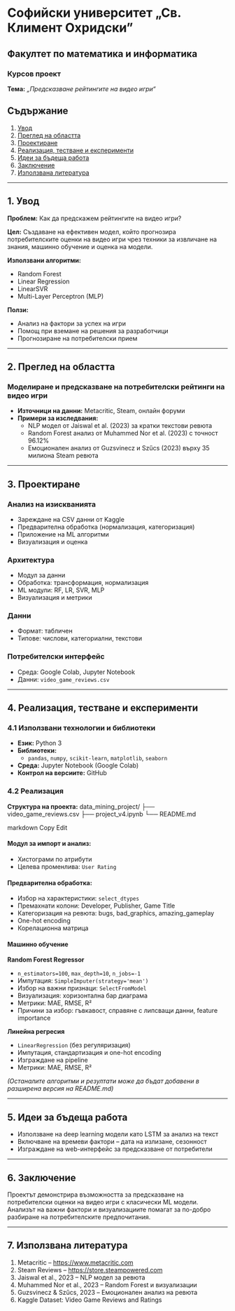 # Софийски университет „Св. Климент Охридски”  
## Факултет по математика и информатика  
### Курсов проект  
**Тема:** _„Предсказване рейтингите на видео игри“_  


## Съдържание

1. [Увод](#1-увод)  
2. [Преглед на областта](#2-преглед-на-областта)  
3. [Проектиране](#3-проектиране)  
4. [Реализация, тестване и експерименти](#4-реализация-тестване-и-експерименти)  
5. [Идеи за бъдеща работа](#5-идеи-за-бъдеща-работа)  
6. [Заключение](#6-заключение)  
7. [Използвана литература](#7-използвана-литература)

---

## 1. Увод

**Проблем:** Как да предскажем рейтингите на видео игри?

**Цел:** Създаване на ефективен модел, който прогнозира потребителските оценки на видео игри чрез техники за извличане на знания, машинно обучение и оценка на модели.

**Използвани алгоритми:**
- Random Forest
- Linear Regression
- LinearSVR
- Multi-Layer Perceptron (MLP)

**Ползи:**
- Анализ на фактори за успех на игри  
- Помощ при вземане на решения за разработчици  
- Прогнозиране на потребителски прием

---

## 2. Преглед на областта

### Моделиране и предсказване на потребителски рейтинги на видео игри

- **Източници на данни:** Metacritic, Steam, онлайн форуми  
- **Примери за изследвания:**
  - NLP модел от Jaiswal et al. (2023) за кратки текстови ревюта  
  - Random Forest анализ от Muhammed Nor et al. (2023) с точност 96.12%  
  - Емоционален анализ от Guzsvinecz и Szűcs (2023) върху 35 милиона Steam ревюта

---

## 3. Проектиране

### Анализ на изискванията
- Зареждане на CSV данни от Kaggle  
- Предварителна обработка (нормализация, категоризация)  
- Приложение на ML алгоритми  
- Визуализация и оценка

### Архитектура
- Модул за данни  
- Обработка: трансформация, нормализация  
- ML модули: RF, LR, SVR, MLP  
- Визуализация и метрики

### Данни
- Формат: табличен  
- Типове: числови, категориални, текстови

### Потребителски интерфейс
- Среда: Google Colab, Jupyter Notebook  
- Данни: `video_game_reviews.csv`

---

## 4. Реализация, тестване и експерименти

### 4.1 Използвани технологии и библиотеки

- **Език:** Python 3  
- **Библиотеки:**  
  - `pandas`, `numpy`, `scikit-learn`, `matplotlib`, `seaborn`  
- **Среда:** Jupyter Notebook (Google Colab)  
- **Контрол на версиите:** GitHub

### 4.2 Реализация

**Структура на проекта:**
data_mining_project/
├── video_game_reviews.csv
├── project_v4.ipynb
└── README.md

markdown
Copy
Edit

#### Модул за импорт и анализ:
- Хистограми по атрибути  
- Целева променлива: `User Rating`

#### Предварителна обработка:
- Избор на характеристики: `select_dtypes`  
- Премахнати колони: Developer, Publisher, Game Title  
- Категоризация на ревюта: bugs, bad_graphics, amazing_gameplay  
- One-hot encoding  
- Корелационна матрица

#### Машинно обучение

**Random Forest Regressor**
- `n_estimators=100`, `max_depth=10`, `n_jobs=-1`  
- Импутация: `SimpleImputer(strategy='mean')`  
- Избор на важни признаци: `SelectFromModel`  
- Визуализация: хоризонтална бар диаграма  
- Метрики: MAE, RMSE, R²  
- Причини за избор: гъвкавост, справяне с липсващи данни, feature importance

**Линейна регресия**
- `LinearRegression` (без регуляризация)  
- Импутация, стандартизация и one-hot encoding  
- Изграждане на pipeline  
- Метрики: MAE, RMSE, R²

_(Останалите алгоритми и резултати може да бъдат добавени в разширена версия на README.md)_

---

## 5. Идеи за бъдеща работа

- Използване на deep learning модели като LSTM за анализ на текст  
- Включване на времеви фактори – дата на излизане, сезонност  
- Изграждане на web-интерфейс за предсказване от потребители

---

## 6. Заключение

Проектът демонстрира възможността за предсказване на потребителски оценки на видео игри с класически ML модели. Анализът на важни фактори и визуализациите помагат за по-добро разбиране на потребителските предпочитания.

---

## 7. Използвана литература

1. Metacritic – https://www.metacritic.com  
2. Steam Reviews – https://store.steampowered.com  
3. Jaiswal et al., 2023 – NLP модел за ревюта  
4. Muhammed Nor et al., 2023 – Random Forest и визуализации  
5. Guzsvinecz & Szűcs, 2023 – Емоционален анализ на ревюта  
6. Kaggle Dataset: Video Game Reviews and Ratings  
